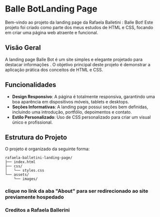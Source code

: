 # Balle BotLanding Page 

Bem-vindo ao projeto da landing page da Rafaela Balletini : Balle Bot! Este projeto foi criado como parte dos meus estudos de HTML e CSS, focando em criar uma página web atraente e funcional.

## Visão Geral

A landing page Balle Bot é um site simples e elegante projetado para destacar informações . O objetivo principal deste projeto é demonstrar a aplicação prática dos conceitos de HTML e CSS.

## Funcionalidades

- **Design Responsivo**: A página é totalmente responsiva, garantindo uma boa aparência em dispositivos móveis, tablets e desktops.
- **Seções Informativas**: A landing page possui seções bem definidas, incluindo uma introdução, portfólio, depoimentos e contato.
- **Estilo Personalizado**: Uso de CSS personalizado para criar um visual único e profissional.

## Estrutura do Projeto

O projeto é organizado da seguinte forma:

```plaintext
rafaela-balletini-landing-page/
├── index.html
├── css/
│   └── styles.css
└── assets/
    └── images/
```
### clique no link da aba "About" para ser redirecionado ao site previamente hospedado 


### Creditos a Rafaela Ballerini

